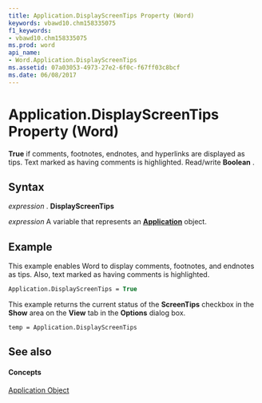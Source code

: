 ```yaml
---
title: Application.DisplayScreenTips Property (Word)
keywords: vbawd10.chm158335075
f1_keywords:
- vbawd10.chm158335075
ms.prod: word
api_name:
- Word.Application.DisplayScreenTips
ms.assetid: 07a03053-4973-27e2-6f0c-f67ff03c8bcf
ms.date: 06/08/2017
---
```



# Application.DisplayScreenTips Property (Word)

 **True** if comments, footnotes, endnotes, and hyperlinks are displayed as tips. Text marked as having comments is highlighted. Read/write **Boolean** .


## Syntax

 _expression_ . **DisplayScreenTips**

 _expression_ A variable that represents an **[Application](application-object-word.md)** object.


## Example

This example enables Word to display comments, footnotes, and endnotes as tips. Also, text marked as having comments is highlighted.


```vb
Application.DisplayScreenTips = True
```

This example returns the current status of the **ScreenTips** checkbox in the **Show** area on the **View** tab in the **Options** dialog box.




```
temp = Application.DisplayScreenTips
```


## See also


#### Concepts


[Application Object](application-object-word.md)

